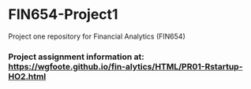 # FIN654-Project1
Project one repository for Financial Analytics (FIN654)

### Project assignment information at: https://wgfoote.github.io/fin-alytics/HTML/PR01-Rstartup-HO2.html
